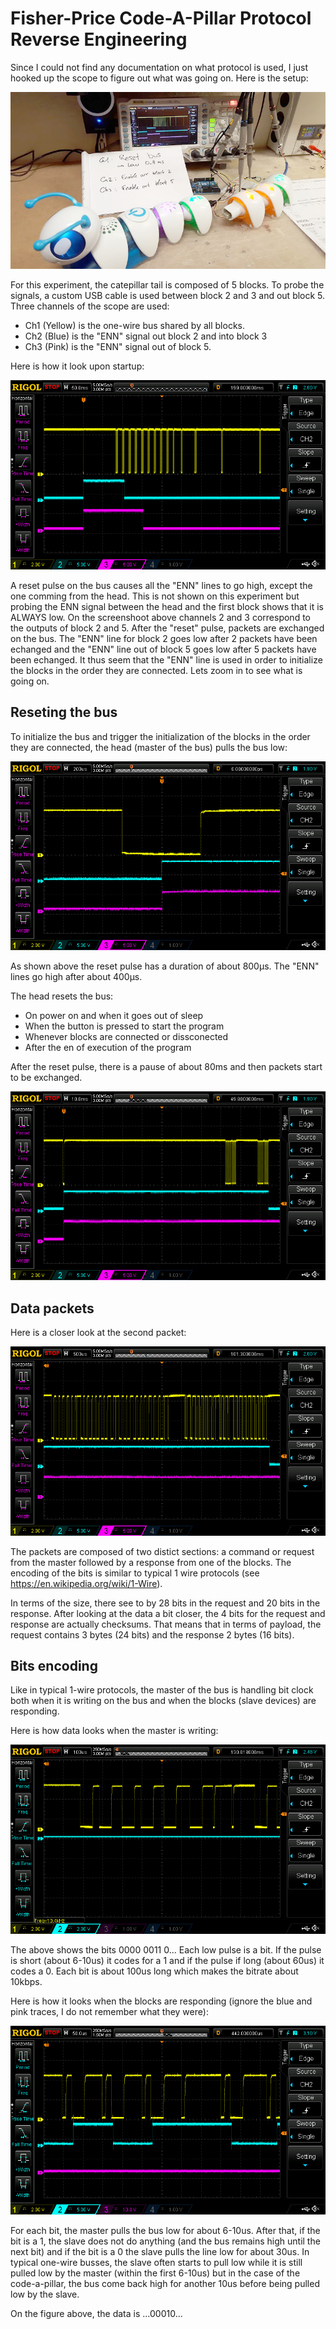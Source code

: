 # Fisher-Price Code-A-Pillar Protocol Reverse Engineering

Since I could not find any documentation on what protocol is used, I just hooked up the scope to figure out what was going on. Here is the setup:

![Setup](setup.jpg)

For this experiment, the catepillar tail is composed of 5 blocks. To probe the signals, a custom USB cable is used between block 2 and 3 and out block 5. Three channels of the scope are used:

- Ch1 (Yellow) is the one-wire bus shared by all blocks.
- Ch2 (Blue) is the "ENN" signal out block 2 and into block 3
- Ch3 (Pink) is the "ENN" signal out of block 5.

Here is how it look upon startup:

![Image](DS1Z_QuickPrint36.png)

A reset pulse on the bus causes all the "ENN" lines to go high, except the one comming from the head. This is not shown on this experiment but probing the ENN signal between the head and the first block shows that it is ALWAYS low. On the screenshoot above channels 2 and 3 correspond to the outputs of block 2 and 5. After the "reset" pulse, packets are exchanged on the bus. The "ENN" line for block 2 goes low after 2 packets have been echanged and the "ENN" line out of block 5 goes low after 5 packets have been echanged. It thus seem that the "ENN" line is used in order to initialize the blocks in the order they are connected. Lets zoom in to see what is going on.

## Reseting the bus

To initialize the bus and trigger the initialization of the blocks in the order they are connected, the head (master of the bus) pulls the bus low:

![Image](DS1Z_QuickPrint32.png)

As shown above the reset pulse has a duration of about 800µs. The "ENN" lines go high after about 400µs.

The head resets the bus:

- On power on and when it goes out of sleep
- When the button is pressed to start the program
- Whenever blocks are connected or dissconected
- After the en of execution of the program 

After the reset pulse, there is a pause of about 80ms and then packets start to be exchanged. 

![Image](DS1Z_QuickPrint33.png)

## Data packets

Here is a closer look at the second packet:

![Image](DS1Z_QuickPrint37.png)

The packets are composed of two distict sections: a command or request from the master followed by a response from one of the blocks. The encoding of the bits is similar to typical 1 wire protocols (see https://en.wikipedia.org/wiki/1-Wire).

In terms of the size, there see to by 28 bits in the request and 20 bits in the response. After looking at the data a bit closer, the 4 bits for the request and response are actually checksums. That means that in terms of payload, the request contains 3 bytes (24 bits) and the response 2 bytes (16 bits).

## Bits encoding

Like in typical 1-wire protocols, the master of the bus is handling bit clock both when it is writing on the bus and when the blocks (slave devices) are responding.

Here is how data looks when the master is writing:

![Image](DS1Z_QuickPrint23.png)

The above shows the bits 0000 0011 0... Each low pulse is a bit. If the pulse is short (about 6-10us) it codes for a 1 and if the pulse if long (about 60us) it codes a 0. Each bit is about 100us long which makes the bitrate about 10kbps.

Here is how it looks when the blocks are responding (ignore the blue and pink traces, I do not remember what they were):

![Image](DS1Z_QuickPrint27.png)

For each bit, the master pulls the bus low for about 6-10us. After that, if the bit is a 1, the slave does not do anything (and the bus remains high until the next bit) and if the bit is a 0 the slave pulls the line low for about 30us. In typical one-wire busses, the slave often starts to pull low while it is still pulled low by the master (within the first 6-10us) but in the case of the code-a-pillar, the bus come back high for another 10us before being pulled low by the slave.

On the figure above, the data is ...00010...


